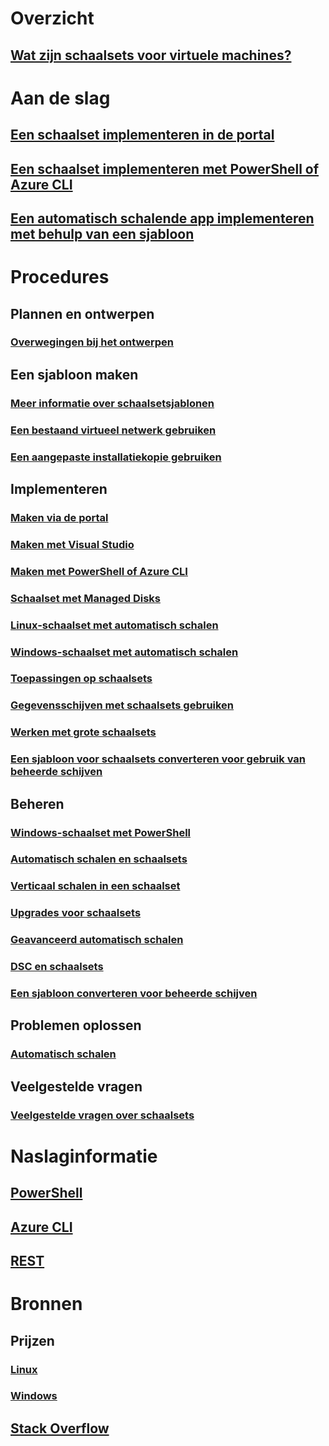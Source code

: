 # Overzicht
## [Wat zijn schaalsets voor virtuele machines?](virtual-machine-scale-sets-overview.md)

# Aan de slag
## [Een schaalset implementeren in de portal](virtual-machine-scale-sets-portal-create.md)
## [Een schaalset implementeren met PowerShell of Azure CLI](virtual-machine-scale-sets-create.md)
## [Een automatisch schalende app implementeren met behulp van een sjabloon](virtual-machine-scale-sets-deploy-scaling-app-template.md)

# Procedures
## Plannen en ontwerpen
### [Overwegingen bij het ontwerpen](virtual-machine-scale-sets-design-overview.md)

## Een sjabloon maken
### [Meer informatie over schaalsetsjablonen](virtual-machine-scale-sets-mvss-start.md)
### [Een bestaand virtueel netwerk gebruiken](virtual-machine-scale-sets-mvss-existing-vnet.md)
### [Een aangepaste installatiekopie gebruiken](virtual-machine-scale-sets-mvss-custom-image.md)

## Implementeren
### [Maken via de portal](virtual-machine-scale-sets-portal-create.md)
### [Maken met Visual Studio](virtual-machine-scale-sets-vs-create.md)
### [Maken met PowerShell of Azure CLI](virtual-machine-scale-sets-create.md)
### [Schaalset met Managed Disks](virtual-machine-scale-sets-managed-disks.md)
### [Linux-schaalset met automatisch schalen](virtual-machine-scale-sets-linux-autoscale.md)
### [Windows-schaalset met automatisch schalen](virtual-machine-scale-sets-windows-autoscale.md)
### [Toepassingen op schaalsets](virtual-machine-scale-sets-deploy-app.md)
### [Gegevensschijven met schaalsets gebruiken](virtual-machine-scale-sets-attached-disks.md)
### [Werken met grote schaalsets](virtual-machine-scale-sets-placement-groups.md)
### [Een sjabloon voor schaalsets converteren voor gebruik van beheerde schijven](virtual-machine-scale-sets-convert-template-to-md.md)



## Beheren
### [Windows-schaalset met PowerShell](virtual-machine-scale-sets-windows-manage.md)
### [Automatisch schalen en schaalsets](virtual-machine-scale-sets-autoscale-overview.md)
### [Verticaal schalen in een schaalset](virtual-machine-scale-sets-vertical-scale-reprovision.md)
### [Upgrades voor schaalsets](virtual-machine-scale-sets-upgrade-scale-set.md)
### [Geavanceerd automatisch schalen](../monitoring-and-diagnostics/insights-advanced-autoscale-virtual-machine-scale-sets.md)
### [DSC en schaalsets](virtual-machine-scale-sets-dsc.md)
### [Een sjabloon converteren voor beheerde schijven](virtual-machine-scale-sets-convert-template-to-md.md)

## Problemen oplossen
### [Automatisch schalen](virtual-machine-scale-sets-troubleshoot.md)

## Veelgestelde vragen
### [Veelgestelde vragen over schaalsets](virtual-machine-scale-sets-faq.md)

# Naslaginformatie
## [PowerShell](/powershell/azure/overview)
## [Azure CLI](../virtual-machines/azure-cli-arm-commands.md)
## [REST](/rest/api/virtualmachinescalesets/)

# Bronnen
## Prijzen 
### [Linux](https://azure.microsoft.com/pricing/details/virtual-machine-scale-sets/linux/)
### [Windows](https://azure.microsoft.com/pricing/details/virtual-machine-scale-sets/windows/)
## [Stack Overflow](http://stackoverflow.com/questions/tagged/azure-vm-scale-set)
